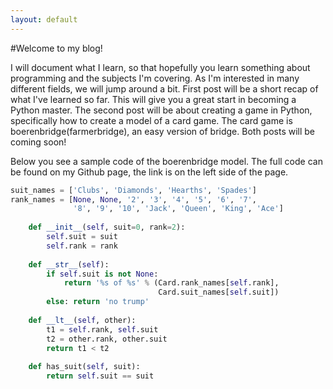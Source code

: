 ```yaml
---
layout: default
---
```

#Welcome to my blog!

I will document what I learn, so that hopefully you learn something about programming and the subjects I'm covering.
As I'm interested in many different fields, we will jump around a bit. First post will be a short recap of what I've learned so far.
This will give you a great start in becoming a Python master. The second post will be about creating a game in Python, 
specifically how to create a model of a card game. The card game is boerenbridge(farmerbridge), an easy version of bridge. 
Both posts will be coming soon! 

Below you see a sample code of the boerenbridge model. The full code can be found on my Github page, the link is on the left side of the page.
   

```python
suit_names = ['Clubs', 'Diamonds', 'Hearths', 'Spades']
rank_names = [None, None, '2', '3', '4', '5', '6', '7',
              '8', '9', '10', 'Jack', 'Queen', 'King', 'Ace']
    
    def __init__(self, suit=0, rank=2):
        self.suit = suit
        self.rank = rank
        
    def __str__(self):
        if self.suit is not None:
            return '%s of %s' % (Card.rank_names[self.rank],
                                 Card.suit_names[self.suit])
        else: return 'no trump'
        
    def __lt__(self, other):
        t1 = self.rank, self.suit
        t2 = other.rank, other.suit
        return t1 < t2
    
    def has_suit(self, suit):
        return self.suit == suit
```

